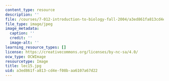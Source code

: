 ```yaml
---
content_type: resource
description: ''
file: /courses/7-012-introduction-to-biology-fall-2004/a3ed861fa813cd4ef08baa6107a67d22_lec15.jpg
file_type: image/jpeg
image_metadata:
  caption: ''
  credit: ''
  image-alt: ''
learning_resource_types: []
license: https://creativecommons.org/licenses/by-nc-sa/4.0/
ocw_type: OCWImage
resourcetype: Image
title: lec15.jpg
uid: a3ed861f-a813-cd4e-f08b-aa6107a67d22
---
```

